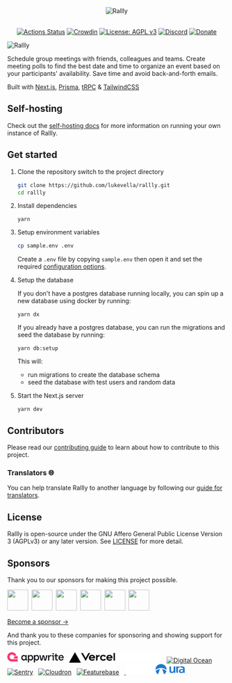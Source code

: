 <div align="center">
  
<img src="./assets/images/logo-color.svg" width="200px" alt="Rallly" />

</div>
<br />
<div align="center">
  
[![Actions Status](https://github.com/lukevella/rallly/workflows/CI/badge.svg?branch=main)](https://github.com/lukevella/rallly/actions)
[![Crowdin](https://badges.crowdin.net/rallly/localized.svg)](https://crowdin.com/project/rallly)
[![License: AGPL v3](https://img.shields.io/badge/License-AGPL_v3-orange.svg)](https://www.gnu.org/licenses/agpl-3.0)
[![Discord](https://img.shields.io/badge/-Join%20Chat-7289DA?logo=discord&logoColor=white)](https://discord.gg/uzg4ZcHbuM)
[![Donate](https://img.shields.io/badge/-Donate%20with%20Paypal-white?logo=paypal)](https://www.paypal.com/donate/?hosted_button_id=7QXP2CUBLY88E)

</div>

<img src="./assets/images/splash.png" alt="Rallly" />

Schedule group meetings with friends, colleagues and teams. Create meeting polls to find the best date and time to organize an event based on your participants' availability. Save time and avoid back-and-forth emails.

Built with [Next.js](https://github.com/vercel/next.js/), [Prisma](https://github.com/prisma/prisma), [tRPC](https://github.com/trpc/trpc) & [TailwindCSS](https://github.com/tailwindlabs/tailwindcss)

## Self-hosting

Check out the [self-hosting docs](https://support.rallly.co/self-hosting) for more information on running your own instance of Rallly.

## Get started

1. Clone the repository switch to the project directory

   ```bash
   git clone https://github.com/lukevella/rallly.git
   cd rallly
   ```

2. Install dependencies

   ```
   yarn
   ```

3. Setup environment variables

   ```bash
   cp sample.env .env
   ```

   Create a `.env` file by copying `sample.env` then open it and set the required [configuration options](https://support.rallly.co/self-hosting/configuration-options).

4. Setup the database

   If you don't have a postgres database running locally, you can spin up a new database using docker by running:

   ```
   yarn dx
   ```

   If you already have a postgres database, you can run the migrations and seed the database by running:

   ```
   yarn db:setup
   ```

   This will:

   - run migrations to create the database schema
   - seed the database with test users and random data

5. Start the Next.js server

   ```
   yarn dev
   ```

## Contributors

Please read our [contributing guide](CONTRIBUTING.md) to learn about how to contribute to this project.

### Translators 🌐

You can help translate Rallly to another language by following our [guide for translators](https://support.rallly.co/contribute/translations).

## License

Rallly is open-source under the GNU Affero General Public License Version 3 (AGPLv3) or any later version. See [LICENSE](LICENSE) for more detail.

## Sponsors

Thank you to our sponsors for making this project possible.

<a href="https://github.com/cpnielsen" target="_blank"><img src="https://avatars.githubusercontent.com/u/1258576?v=4" width="48" height="48" /></a>&nbsp;
<a href="https://github.com/iamericfletcher" target="_blank"><img src="https://avatars.githubusercontent.com/u/64165327?v=4" width="48" height="48" /></a>&nbsp;
<a href="https://github.com/arcticFox-git" target="_blank"><img src="https://avatars.githubusercontent.com/u/86988982?v=4" width="48" height="48" /></a>&nbsp;
<a href="https://github.com/zakwear" target="_blank"><img src="https://avatars.githubusercontent.com/u/55545774?v=4" width="48" height="48" /></a>&nbsp;
<a href="https://github.com/jonnymarshall" target="_blank"><img src="https://avatars.githubusercontent.com/u/42963069?v=4" width="48" height="48" /></a>&nbsp;
<a href="https://github.com/maximelouet" target="_blank"><img src="https://avatars.githubusercontent.com/u/8074940?v=4" width="48" height="48" /></a>&nbsp;

[Become a sponsor &rarr;](https://github.com/sponsors/lukevella)

And thank you to these companies for sponsoring and showing support for this project.

<a href="https://appwrite.io?utm_source=rallly"><img src="./assets/images/appwrite.svg" alt="appwrite" height="24" /></a>&nbsp;&nbsp;&nbsp;<a href="https://vercel.com/?utm_source=rallly&utm_campaign=oss"><img src="./assets/images/vercel-logotype-dark.svg#gh-light-mode-only" alt="Powered by Vercel" height="24" /><img src="./assets/images/vercel-logotype-light.svg#gh-dark-mode-only" alt="Powered by Vercel" height="24" /></a>&nbsp;&nbsp;&nbsp;<a href="https://m.do.co/c/f91efc9c9e50"><img src="./apps/landing/public/digitalocean.svg" alt="Digital Ocean" height="24" /></a>&nbsp;&nbsp;&nbsp;<a href="https://sentry.io?utm_source=rallly"><img src="./apps/landing/public/sentry.svg" alt="Sentry" height="24" /></a>&nbsp;&nbsp;&nbsp;<a href="https://cloudron.io?utm_source=rallly"><img src="./assets/images/cloudron-logo.svg" alt="Cloudron" height="30"></a>&nbsp;&nbsp;&nbsp;<a href="https://featurebase.app?utm_source=rallly"><img src="./assets/images/featurebase.svg" alt="Featurebase" height="30"></a>&nbsp;&nbsp;&nbsp;<a href="https://ura.design?utm_source=rallly">
<img height="24" alt="Ura Design" src="./assets/images/ura-logo-white.svg#gh-dark-mode-only"><img height="24" alt="Ura Design" src="./assets/images/ura-logo-blue.svg#gh-light-mode-only"></a>
